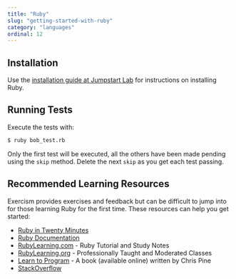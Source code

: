 ```yaml
---
title: "Ruby"
slug: "getting-started-with-ruby"
category: "languages"
ordinal: 12
---
```


## Installation

Use the [installation guide at Jumpstart Lab](http://tutorials.jumpstartlab.com/topics/environment/environment.html) for instructions on installing Ruby.

## Running Tests

Execute the tests with:

```bash
$ ruby bob_test.rb
```

Only the first test will be executed, all the others have been made pending
using the `skip` method. Delete the next `skip` as you get each test passing.

## Recommended Learning Resources

Exercism provides exercises and feedback but can be difficult to jump into for those learning Ruby for the first time. These resources can help you get started:

* [Ruby in Twenty Minutes](https://www.ruby-lang.org/en/documentation/quickstart/)
* [Ruby Documentation](http://ruby-doc.org/)
* [RubyLearning.com](http://www.rubylearning.com/) - Ruby Tutorial and Study Notes
* [RubyLearning.org](http://rubylearning.org/classes/) - Professionally Taught and Moderated Classes
* [Learn to Program](http://pine.fm/LearnToProgram/) - A book (available online) written by Chris Pine
* [StackOverflow](http://stackoverflow.com/)
